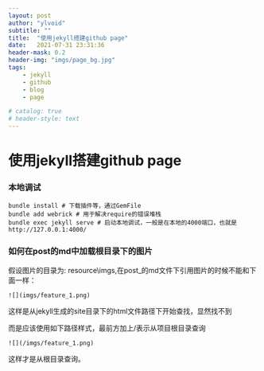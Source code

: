 ```yaml
---
layout: post
author: "ylvoid"
subtitle: ""
title:  "使用jekyll搭建github page"
date:   2021-07-31 23:31:36
header-mask: 0.2
header-img: "imgs/page_bg.jpg"
tags:
    - jekyll
    - github
    - blog
    - page

# catalog: true
# header-style: text
---
```

# 使用jekyll搭建github page
### 本地调试

```shell
bundle install # 下载插件等，通过GemFile
bundle add webrick # 用于解决require的错误堆栈
bundle exec jekyll serve # 启动本地调试，一般是在本地的4000端口，也就是http://127.0.0.1:4000/
```
### 如何在post的md中加载根目录下的图片
假设图片的目录为: resource\imgs,在post_的md文件下引用图片的时候不能和下面一样：

`![](imgs/feature_1.png)`

这样是从jekyll生成的site目录下的html文件路径下开始查找，显然找不到

而是应该使用如下路径样式，最前方加上/表示从项目根目录查询

`![](/imgs/feature_1.png)`

这样才是从根目录查询。
